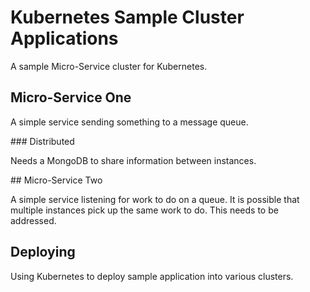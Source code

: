 # Kubernetes Sample Cluster Applications

A sample Micro-Service cluster for Kubernetes.

## Micro-Service One

A simple service sending something to a message queue.

### Distributed

Needs a MongoDB to share information between instances.

## Micro-Service Two

A simple service listening for work to do on a queue. It is possible that multiple instances pick up the same work to do.
This needs to be addressed.

## Deploying

Using Kubernetes to deploy sample application into various clusters.
